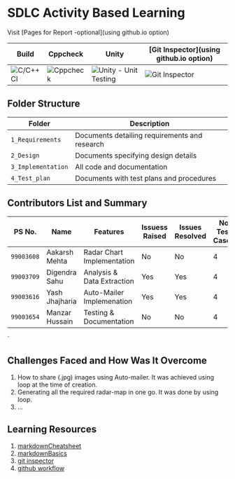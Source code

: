 # SDLC Activity Based Learning

Visit [Pages for Report -optional](using github.io option)

Build | Cppcheck | Unity | [Git Inspector](using github.io option)
------|----------|-------|--------------
![C/C++ CI](Badgelink) | ![Cppcheck](Badgelink) | ![Unity - Unit Testing](Badgelink) | ![Git Inspector](Badgelink)


## Folder Structure
Folder             | Description
-------------------| -----------------------------------------
`1_Requirements`   | Documents detailing requirements and research
`2_Design`         | Documents specifying design details
`3_Implementation` | All code and documentation
`4_Test_plan`      | Documents with test plans and procedures

## Contributors List and Summary

PS No.     |     Name        |           Features          | Issuess Raised |Issues Resolved|No Test Cases|Test Case Pass
-----------|-----------------|-----------------------------|---------------|----------------|-------------|--------------
`99003608` | Aakarsh Mehta   | Radar Chart Implementation  |  No           | No             |   4         | 4
`99003709` | Digendra Sahu   | Analysis & Data Extraction  | Yes           | Yes            |   4         | 4
`99003616` | Yash Jhajharia  | Auto-Mailer Implemenation   | Yes           | Yes            |   4         | 4
`99003654` | Manzar Hussain  | Testing & Documentation     | No            | No             |   4         | 4
`  

## Challenges Faced and How Was It Overcome

1. How to share (.jpg) images using Auto-mailer. It was achieved using loop at the time of creation.
2. Generating all the required radar-map in one go. It was done by using loop.
3. ...

## Learning Resources
1. [markdownCheatsheet](https://github.com/adam-p/markdown-here/wiki/Markdown-Cheatsheet)
2. [markdownBasics](https://guides.github.com/features/mastering-markdown/)
3. [git inspector](https://github.com/ejwa/gitinspector.git)
4. [github workflow](https://docs.github.com/en/actions/learn-github-action)


